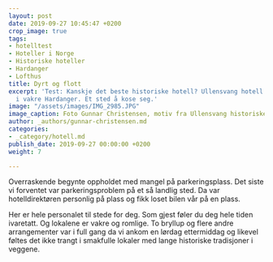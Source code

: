 ```yaml
---
layout: post
date: 2019-09-27 10:45:47 +0200
crop_image: true
tags:
- hotelltest
- Hoteller i Norge
- Historiske hoteller
- Hardanger
- Lofthus
title: Dyrt og flott
excerpt: 'Test: Kanskje det beste historiske hotell? Ullensvang hotell på Lofthus
  i vakre Hardanger. Et sted å kose seg.'
image: "/assets/images/IMG_2985.JPG"
image_caption: Foto Gunnar Christensen, motiv fra Ullensvang historiske hotell.
author: _authors/gunnar-christensen.md
categories:
- _category/hotell.md
publish_date: 2019-09-27 00:00:00 +0200
weight: 7

---
```

Overraskende begynte oppholdet med mangel på parkeringsplass. Det siste vi forventet var parkeringsproblem på et så landlig sted. Da var hotelldirektøren personlig på plass og fikk loset bilen vår på en plass. 

Her er hele personalet til stede for deg. Som gjest føler du deg hele tiden ivaretatt. Og lokalene er vakre og romlige. To bryllup og flere andre arrangementer var i full gang da vi ankom en lørdag ettermiddag og likevel føltes det ikke trangt i smakfulle lokaler med lange historiske tradisjoner i veggene.